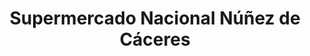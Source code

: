---
title: "Supermercado Nacional Núñez de Cáceres"
url: /santo-domingo/supermercado-nacional-nunez-de-caceres/
shop: supermercado
---